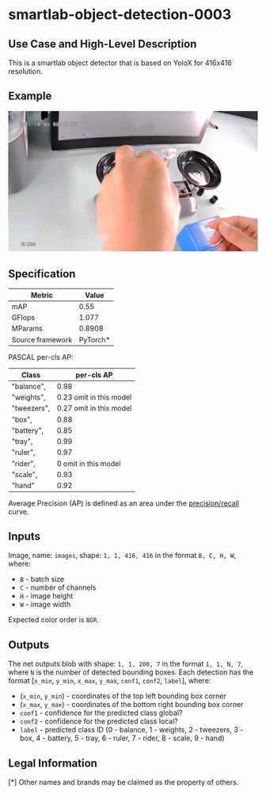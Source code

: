 # smartlab-object-detection-0003

## Use Case and High-Level Description

This is a smartlab object detector that is based on YoloX for 416x416 resolution.

## Example

![](./assets/frame0001.jpg)

## Specification

| Metric                          | Value                                     |
|---------------------------------|-------------------------------------------|
| mAP                             | 0.55                                      |
| GFlops                          | 1.077                                     |
| MParams                         | 0.8908                                    |
| Source framework                | PyTorch\*                                 |

PASCAL per-cls AP:

|    Class     |       per-cls AP         |
|--------------|--------------------------|
|  "balance",  |  0.98                    |
|  "weights",  |  0.23 omit in this model |
|  "tweezers", |  0.27 omit in this model |
|  "box",      |  0.88                    |
|  "battery",  |  0.85                    |
|  "tray",     |  0.99                    |
|  "ruler",    |  0.97                    |
|  "rider",    |  0 omit in this model    |
|  "scale",    |  0.93                    |
|  "hand"      |  0.92                    |

Average Precision (AP) is defined as an area under
the [precision/recall](https://en.wikipedia.org/wiki/Precision_and_recall)
curve.

## Inputs

Image, name: `images`, shape: `1, 1, 416, 416` in the format `B, C, H, W`, where:

- `B` - batch size
- `C` - number of channels
- `H` - image height
- `W` - image width

Expected color order is `BGR`.

## Outputs

The net outputs blob with shape: `1, 1, 200, 7` in the format `1, 1, N, 7`, where `N` is the number of detected
bounding boxes. Each detection has the format [`x_min`, `y_min`, `x_max`, `y_max`, `conf1`, `conf2`, `label`], where:

- (`x_min`, `y_min`) - coordinates of the top left bounding box corner
- (`x_max`, `y_max`) - coordinates of the bottom right bounding box corner
- `conf1` - confidence for the predicted class global?
- `conf2` - confidence for the predicted class local?
- `label` - predicted class ID (0 - balance, 1 - weights, 2 - tweezers, 3 - box, 4 - battery, 5 - tray, 6 - ruler, 7 - rider, 8 - scale, 9 - hand)


## Legal Information

[*] Other names and brands may be claimed as the property of others.
